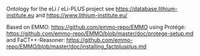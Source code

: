 Ontology for the eLi / eLi-PLUS project 
see https://database.lithium-institute.eu
and https://www.lithium-institute.eu/

Based on EMMO: https://github.com/emmo-repo/EMMO
using Protégé: https://github.com/emmo-repo/EMMO/blob/master/doc/protege-setup.md
and FaCT++-Reasoner: https://github.com/emmo-repo/EMMO/blob/master/doc/installing_factplusplus.md